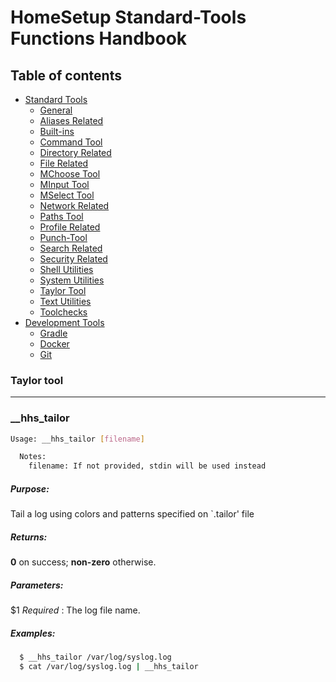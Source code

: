 # HomeSetup Standard-Tools Functions Handbook

## Table of contents

<!-- toc -->
- [Standard Tools](../../functions.md#standard-tools)
  * [General](general.md#general-functions)
  * [Aliases Related](aliases-related.md#aliases-related-functions)
  * [Built-ins](built-ins.md#built-ins-functions)
  * [Command Tool](command-tool.md#command-tool)
  * [Directory Related](directory-related.md#directory-related-functions)
  * [File Related](file-related.md#file-related-functions)
  * [MChoose Tool](mchoose-tool.md#mchoose-tool)
  * [MInput Tool](minput-tool.md#minput-tool)
  * [MSelect Tool](mselect-tool.md#mselect-tool)
  * [Network Related](network-related.md#network-related-functions)
  * [Paths Tool](paths-tool.md#paths-tool)
  * [Profile Related](profile-related.md#profile-related-functions)
  * [Punch-Tool](punch-tool.md#punch-tool)
  * [Search Related](search-related.md#search-related-functions)
  * [Security Related](security-related.md#security-related-functions)
  * [Shell Utilities](shell-utilities.md#shell-utilities)
  * [System Utilities](system-utilities.md#system-utilities)
  * [Taylor Tool](taylor-tool.md#taylor-tool)
  * [Text Utilities](text-utilities.md#text-utilities)
  * [Toolchecks](toolchecks.md#tool-checks-functions)
- [Development Tools](../../functions.md#development-tools)
  * [Gradle](../dev-tools/gradle-tools.md#gradle-functions)
  * [Docker](../dev-tools/docker-tools.md#docker-functions)
  * [Git](../dev-tools/git-tools.md#git-functions)
<!-- tocstop -->


### Taylor tool

------
### __hhs_tailor

```bash
Usage: __hhs_tailor [filename]

  Notes:
    filename: If not provided, stdin will be used instead
```

##### **Purpose**:

Tail a log using colors and patterns specified on `.tailor' file

##### **Returns**:

**0** on success; **non-zero** otherwise.

##### **Parameters**: 

  $1 _Required_ : The log file name.

##### **Examples:**

```bash
  $ __hhs_tailor /var/log/syslog.log
  $ cat /var/log/syslog.log | __hhs_tailor
```
